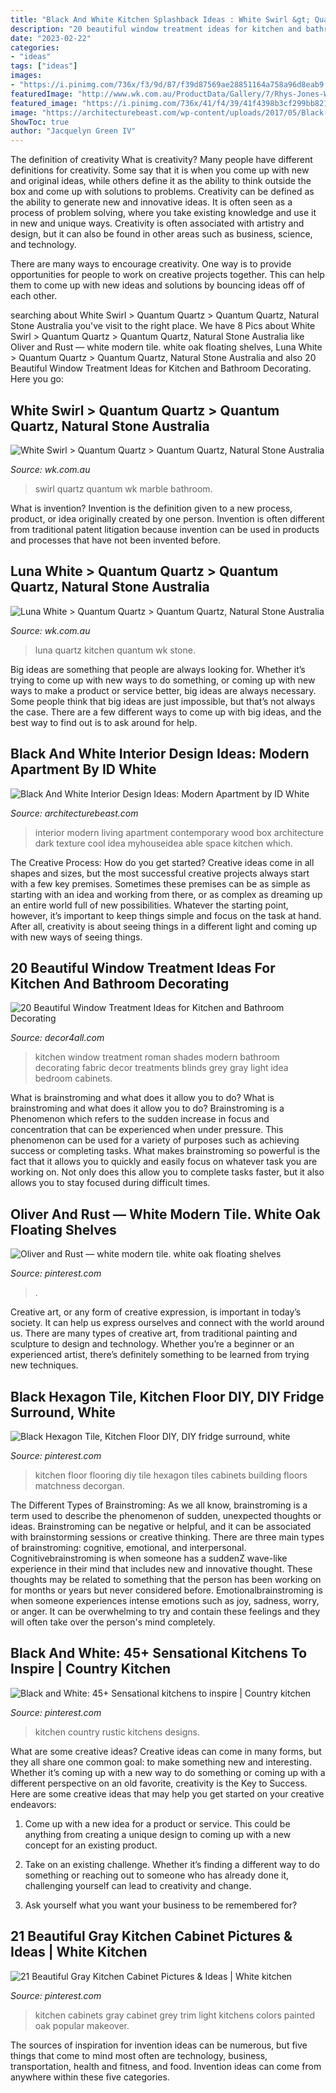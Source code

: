 ```yaml
---
title: "Black And White Kitchen Splashback Ideas : White Swirl &gt; Quantum Quartz &gt; Quantum Quartz, Natural Stone Australia"
description: "20 beautiful window treatment ideas for kitchen and bathroom decorating"
date: "2023-02-22"
categories:
- "ideas"
tags: ["ideas"]
images:
- "https://i.pinimg.com/736x/f3/9d/87/f39d87569ae28851164a758a96d8eab9.jpg"
featuredImage: "http://www.wk.com.au/ProductData/Gallery/7/Rhys-Jones-White-Swirl-bondi-LRFVE.jpg"
featured_image: "https://i.pinimg.com/736x/41/f4/39/41f4398b3cf299bb82130aaa4ece1873.jpg"
image: "https://architecturebeast.com/wp-content/uploads/2017/05/Black-And-White-Interior-Design-Ideas-Modern-Apartment-by-ID-White-on-Architecture-Beast-05-min.jpg"
ShowToc: true
author: "Jacquelyn Green IV"
---
```



The definition of creativity
What is creativity? Many people have different definitions for creativity. Some say that it is when you come up with new and original ideas, while others define it as the ability to think outside the box and come up with solutions to problems.
Creativity can be defined as the ability to generate new and innovative ideas. It is often seen as a process of problem solving, where you take existing knowledge and use it in new and unique ways. Creativity is often associated with artistry and design, but it can also be found in other areas such as business, science, and technology.

There are many ways to encourage creativity. One way is to provide opportunities for people to work on creative projects together. This can help them to come up with new ideas and solutions by bouncing ideas off of each other.

	

		
searching about White Swirl &gt; Quantum Quartz &gt; Quantum Quartz, Natural Stone Australia you've visit to the right place. We have 8 Pics about White Swirl &gt; Quantum Quartz &gt; Quantum Quartz, Natural Stone Australia like Oliver and Rust — white modern tile. white oak floating shelves, Luna White &gt; Quantum Quartz &gt; Quantum Quartz, Natural Stone Australia and also 20 Beautiful Window Treatment Ideas for Kitchen and Bathroom Decorating. Here you go:
		
    
## White Swirl &gt; Quantum Quartz &gt; Quantum Quartz, Natural Stone Australia

<img loading=lazy src="http://www.wk.com.au/ProductData/Gallery/7/Rhys-Jones-White-Swirl-bondi-LRFVE.jpg" onerror="this.onerror=null;this.src='https://tse1.mm.bing.net/th?id=OIP.j4K0-uJ1jvZBHv5WMlxUtgHaLl&amp;pid=15.1';" alt="White Swirl &gt; Quantum Quartz &gt; Quantum Quartz, Natural Stone Australia">

_Source: wk.com.au_

>swirl quartz quantum wk marble bathroom. 

	

What is invention?
Invention is the definition given to a new process, product, or idea originally created by one person. Invention is often different from traditional patent litigation because invention can be used in products and processes that have not been invented before.

    
## Luna White &gt; Quantum Quartz &gt; Quantum Quartz, Natural Stone Australia

<img loading=lazy src="http://www.wk.com.au/ProductData/Gallery/7/Kitchen-4-crop-OUEZI.jpg" onerror="this.onerror=null;this.src='https://tse4.mm.bing.net/th?id=OIP.zicydtRw3qMCDx6ag741dAHaKo&amp;pid=15.1';" alt="Luna White &gt; Quantum Quartz &gt; Quantum Quartz, Natural Stone Australia">

_Source: wk.com.au_

>luna quartz kitchen quantum wk stone. 

	

Big ideas are something that people are always looking for. Whether it’s trying to come up with new ways to do something, or coming up with new ways to make a product or service better, big ideas are always necessary. Some people think that big ideas are just impossible, but that’s not always the case. There are a few different ways to come up with big ideas, and the best way to find out is to ask around for help.

    
## Black And White Interior Design Ideas: Modern Apartment By ID White

<img loading=lazy src="https://architecturebeast.com/wp-content/uploads/2017/05/Black-And-White-Interior-Design-Ideas-Modern-Apartment-by-ID-White-on-Architecture-Beast-05-min.jpg" onerror="this.onerror=null;this.src='https://tse4.mm.bing.net/th?id=OIP.PrFu-q8Mlyw4xDVE69nI6gHaJ3&amp;pid=15.1';" alt="Black And White Interior Design Ideas: Modern Apartment by ID White">

_Source: architecturebeast.com_

>interior modern living apartment contemporary wood box architecture dark texture cool idea myhouseidea able space kitchen which. 

	

The Creative Process: How do you get started?
Creative ideas come in all shapes and sizes, but the most successful creative projects always start with a few key premises. Sometimes these premises can be as simple as starting with an idea and working from there, or as complex as dreaming up an entire world full of new possibilities. Whatever the starting point, however, it’s important to keep things simple and focus on the task at hand. After all, creativity is about seeing things in a different light and coming up with new ways of seeing things.

    
## 20 Beautiful Window Treatment Ideas For Kitchen And Bathroom Decorating

<img loading=lazy src="http://www.decor4all.com/wp-content/uploads/2015/07/modern-kitchen-decor-roman-shades-window-treatment-ideas-7.jpg" onerror="this.onerror=null;this.src='https://tse3.mm.bing.net/th?id=OIP.Vw0JFy0Sa__ciFjNRouHyQAAAA&amp;pid=15.1';" alt="20 Beautiful Window Treatment Ideas for Kitchen and Bathroom Decorating">

_Source: decor4all.com_

>kitchen window treatment roman shades modern bathroom decorating fabric decor treatments blinds grey gray light idea bedroom cabinets. 

	

What is brainstroming and what does it allow you to do?
What is brainstroming and what does it allow you to do? Brainstroming is a Phenomenon which refers to the sudden increase in focus and concentration that can be experienced when under pressure. This phenomenon can be used for a variety of purposes such as achieving success or completing tasks. What makes brainstroming so powerful is the fact that it allows you to quickly and easily focus on whatever task you are working on. Not only does this allow you to complete tasks faster, but it also allows you to stay focused during difficult times.

    
## Oliver And Rust — White Modern Tile. White Oak Floating Shelves

<img loading=lazy src="https://i.pinimg.com/736x/04/c8/a0/04c8a07f23b25fb2c51294fa29b8d7c0.jpg" onerror="this.onerror=null;this.src='https://tse1.mm.bing.net/th?id=OIP.-LpUcQkJ9ZCYYX75zxJ6GgHaLH&amp;pid=15.1';" alt="Oliver and Rust — white modern tile. white oak floating shelves">

_Source: pinterest.com_

>. 

	

Creative art, or any form of creative expression, is important in today’s society. It can help us express ourselves and connect with the world around us. There are many types of creative art, from traditional painting and sculpture to design and technology. Whether you’re a beginner or an experienced artist, there’s definitely something to be learned from trying new techniques.

    
## Black Hexagon Tile, Kitchen Floor DIY, DIY Fridge Surround, White

<img loading=lazy src="https://i.pinimg.com/736x/41/f4/39/41f4398b3cf299bb82130aaa4ece1873.jpg" onerror="this.onerror=null;this.src='https://tse3.mm.bing.net/th?id=OIP.cU1DtTsEj4fQn3WmcalksAHaLH&amp;pid=15.1';" alt="Black Hexagon Tile, Kitchen Floor DIY, DIY fridge surround, white">

_Source: pinterest.com_

>kitchen floor flooring diy tile hexagon tiles cabinets building floors matchness decorgan. 

	

The Different Types of Brainstroming:
As we all know, brainstroming is a term used to describe the phenomenon of sudden, unexpected thoughts or ideas. Brainstroming can be negative or helpful, and it can be associated with brainstorming sessions or creative thinking. There are three main types of brainstroming: cognitive, emotional, and interpersonal. 
Cognitivebrainstroming is when someone has a suddenZ wave-like experience in their mind that includes new and innovative thought. These thoughts may be related to something that the person has been working on for months or years but never considered before. Emotionalbrainstroming is when someone experiences intense emotions such as joy, sadness, worry, or anger. It can be overwhelming to try and contain these feelings and they will often take over the person's mind completely.

    
## Black And White: 45+ Sensational Kitchens To Inspire | Country Kitchen

<img loading=lazy src="https://i.pinimg.com/736x/3d/b7/a3/3db7a3f9c1006d63a797702f674bf489.jpg" onerror="this.onerror=null;this.src='https://tse3.mm.bing.net/th?id=OIP.Os8jmFYFUo4AL5RIjD1y4wHaJ3&amp;pid=15.1';" alt="Black and White: 45+ Sensational kitchens to inspire | Country kitchen">

_Source: pinterest.com_

>kitchen country rustic kitchens designs. 

	

What are some creative ideas?
Creative ideas can come in many forms, but they all share one common goal: to make something new and interesting. Whether it’s coming up with a new way to do something or coming up with a different perspective on an old favorite, creativity is the Key to Success. Here are some creative ideas that may help you get started on your creative endeavors: 
1. Come up with a new idea for a product or service. This could be anything from creating a unique design to coming up with a new concept for an existing product.

2. Take on an existing challenge. Whether it’s finding a different way to do something or reaching out to someone who has already done it, challenging yourself can lead to creativity and change.

3. Ask yourself what you want your business to be remembered for?

    
## 21 Beautiful Gray Kitchen Cabinet Pictures &amp; Ideas | White Kitchen

<img loading=lazy src="https://i.pinimg.com/736x/f3/9d/87/f39d87569ae28851164a758a96d8eab9.jpg" onerror="this.onerror=null;this.src='https://tse2.mm.bing.net/th?id=OIP.ZTp1XK59LmHKTlPfanQYygHaLG&amp;pid=15.1';" alt="21 Beautiful Gray Kitchen Cabinet Pictures &amp; Ideas | White kitchen">

_Source: pinterest.com_

>kitchen cabinets gray cabinet grey trim light kitchens colors painted oak popular makeover. 

	

The sources of inspiration for invention ideas can be numerous, but five things that come to mind most often are technology, business, transportation, health and fitness, and food. Invention ideas can come from anywhere within these five categories.

